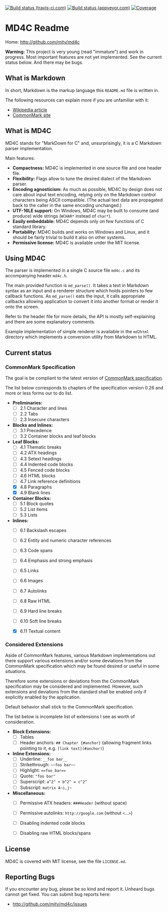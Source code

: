[![Build status (travis-ci.com)](https://img.shields.io/travis/mity/md4c/master.svg?label=linux%20build)](https://travis-ci.org/mity/md4c)
[![Build status (appveyor.com)](https://img.shields.io/appveyor/ci/mity/md4c/master.svg?label=windows%20build)](https://ci.appveyor.com/project/mity/md4c/branch/master)
[![Coverage](https://img.shields.io/coveralls/mity/md4c/master.svg)](https://coveralls.io/github/mity/md4c)

# MD4C Readme

Home: http://github.com/mity/md4c


**Warning:** This project is very young (read "immature") and work in progress.
Most important features are not yet implemented. See the current status below.
And there may be bugs.


## What is Markdown

In short, Markdown is the markup language this `README.md` file is written in.

The following resources can explain more if you are unfamiliar with it:
* [Wikipedia article](http://en.wikipedia.org/wiki/Markdown)
* [CommonMark site](http://commonmark.org)


## What is MD4C

MD4C stands for "MarkDown for C" and, unsurprisingly, it is a C Markdown parser
implementation.

Main features:
* **Compactness:** MD4C is implemented in one source file and one header file.
* **Flexibility:** Flags allow to tune the desired dialect of the Markdown
    parser.
* **Encoding agnosticism:** As much as possible, MD4C by design does not care
    about input text encoding, relying only on the Markdown control characters
    being ASCII compatible. (The actual text data are propagated back to the
    caller in the same encoding unchanged.)
* **UTF-16LE support:** On Windows, MD4C may be built to consume (and produce)
    wide strings (`WCHAR*` instead of `char*`).
* **Easily embeddable:** MD4C depends only on few functions of C standard
    library.
* **Portability:** MD4C builds and works on Windows and Linux, and it should
    be fairly trivial to build it also on other systems.
* **Permissive license:** MD4C is available under the MIT license.


## Using MD4C

The parser is implemented in a single C source file `md4c.c` and its
accompanying header `md4c.h`.

The main provided function is `md_parse()`. It takes a text in Markdown syntax
as an input and a renderer structure which holds pointers to few callback
functions. As `md_parse()` eats the input, it calls appropriate callbacks
allowing application to convert it into another format or render it onto
the screen.

Refer to the header file for more details, the API is mostly self-explaining
and there are some explanatory comments.

Example implementation of simple renderer is available in the `md2html`
directory which implements a conversion utility from Markdown to HTML.


## Current status ##

### CommonMark Specification ###

The goal is be compliant to the latest version of
[CommonMark specification](http://spec.commonmark.org/).

The list below corresponds to chapters of the specification version 0.26 and
more or less forms our to do list.

- **Preliminaries:**
  - [ ] 2.1 Character and lines
  - [ ] 2.2 Tabs
  - [ ] 2.3 Insecure characters

- **Blocks and Inlines:**
  - [ ] 3.1 Precedence
  - [ ] 3.2 Container blocks and leaf blocks

- **Leaf Blocks:**
  - [ ] 4.1 Thematic breaks
  - [ ] 4.2 ATX headings
  - [ ] 4.3 Setext headings
  - [ ] 4.4 Indented code blocks
  - [ ] 4.5 Fenced code blocks
  - [ ] 4.6 HTML blocks
  - [ ] 4.7 Link reference definitions
  - [x] 4.8 Paragraphs
  - [x] 4.9 Blank lines

- **Container Blocks:**
  - [ ] 5.1 Block quotes
  - [ ] 5.2 List items
  - [ ] 5.3 Lists

- **Inlines:**
  - [ ] 6.1 Backslash escapes
  - [ ] 6.2 Entity and numeric character references
  - [ ] 6.3 Code spans
  - [ ] 6.4 Emphasis and strong emphasis
  - [ ] 6.5 Links
  - [ ] 6.6 Images
  - [ ] 6.7 Autolinks
  - [ ] 6.8 Raw HTML
  - [ ] 6.9 Hard line breaks
  - [ ] 6.10 Soft line breaks
  - [x] 6.11 Textual content


### Considered Extensions ###

Aside of CommonMark features, various Markdown implementations out there support
various extensions and/or some deviations from the CommonMark specification
which may be found desired or useful in some situations.

Therefore some extensions or deviations from the CommonMark specification may
be considered and implemented. However, such extensions and deviations from the
standard shall be enabled only if explicitly enabled by the application.

Default behavior shall stick to the CommonMark specification.

The list below is incomplete list of extensions I see as worth of
consideration.

- **Block Extensions:**
  - [ ] Tables
  - [ ] Header anchors: `## Chapter {#anchor}`
    (allowing fragment links pointing to it, e.g. `[link text](#anchor)`)

- **Inline Extensions:**
  - [ ] Underline: `__foo bar__`
  - [ ] Strikethrough: `~~foo bar~~`
  - [ ] Highlight: `==foo bar==`
  - [ ] Quote: `"foo bar"`
  - [ ] Superscript: `a^2^ + b^2^ = c^2^`
  - [ ] Subscript: `matrix A~i,j~`

- **Miscellaneous:**
  - [ ] Permissive ATX headers: `###Header` (without space)
  - [ ] Permissive autolinks: `http://google.com` (without `<`...`>`)
  - [ ] Disabling indented code blocks
  - [ ] Disabling raw HTML blocks/spans


## License

MD4C is covered with MIT license, see the file `LICENSE.md`.


## Reporting Bugs

If you encounter any bug, please be so kind and report it. Unheard bugs cannot
get fixed. You can submit bug reports here:

* http://github.com/mity/md4c/issues
